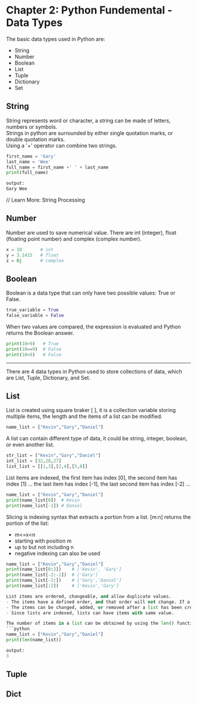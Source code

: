 # Chapter 2: Python Fundemental - Data Types

The basic data types used in Python are:
- String
- Number
- Boolean
- List
- Tuple
- Dictionary
- Set

## String

String represents word or character, a string can be made of letters, numbers or symbols. <br/>
Strings in python are surrounded by either single quotation marks, or double quotation marks. <br/>
Using a '+' operator can combine two strings. <br/>

```python
first_name = 'Gary'
last_name = 'Wee'
full_name = first_name +' ' + last_name
print(full_name)

output:
Gary Wee
```
// Learn More: String Processing

## Number

Number are used to save numerical value. There are int (integer), float (floating point number) and complex (complex number). <br/>

```python
x = 10       # int
y = 3.1415   # float
z = 6j       # complex
```
## Boolean

Boolean is a data type that can only have two possible values: True or False.

```python
true_variable = True
false_variable = False
```

When two values are compared, the expression is evaluated and Python returns the Boolean answer.

```python
print(10>9)   # True
print(10==9)  # False
print(10<9)   # False
```

<hr>

There are 4 data types in Python used to store collections of data, which are List, Tuple, Dictionary, and Set.

## List

List is created using square braker [ ], it is a collection variable storing multiple items, the length and the items of a list can be modified.

```python
name_list = ["Kevin","Gary","Daniel"]
```

A list can contain different type of data, it could be string, integer, boolean, or even another list.
```python
str_list = ["Kevin","Gary","Daniel"]
int_list = [32,28,27]
list_list = [[1,3],[2,4],[5,8]]
```

List items are indexed, the first item has index [0], the second item has index [1] ...
the last item has index [-1], the last second item has index [-2] ...
```python
name_list = ["Kevin","Gary","Daniel"]
print(name_list[0])  # Kevin
print(name_list[-1]) # Daniel
```

Slicing is indexing syntax that extracts a portion from a list.
[m:n] returns the portion of the list:
- m<=x<n
- starting with position m
- up to but not including n
- negative indexing can also be used
```python
name_list = ["Kevin","Gary","Daniel"]
print(name_list[0:2])    # ['Kevin', 'Gary']
print(name_list[-2:-1])  # ['Gary']
print(name_list[-2:])    # ['Gary','Daniel']
print(name_list[:2])     # ['Kevin','Gary']

List items are ordered, changeable, and allow duplicate values.
- The items have a defined order, and that order will not change. If a new item is added to the list, it will be placed at the end of the list.
- The items can be changed, added, or removed after a list has been created.
- Since lists are indexed, lists can have items with same value.

The number of items in a list can be obtained by using the len() function.
```python
name_list = ["Kevin","Gary","Daniel"]
print(len(name_list))

output:
3
```

## Tuple

## Dict
